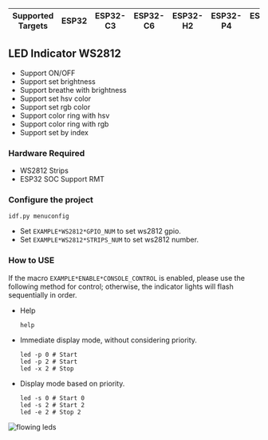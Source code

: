 | Supported Targets | ESP32 | ESP32-C3 | ESP32-C6 | ESP32-H2 | ESP32-P4 | ESP32-S2 | ESP32-S3 |
| ----------------- | ----- | -------- | -------- | -------- | -------- | -------- | -------- |

## LED Indicator WS2812

* Support ON/OFF
* Support set brightness
* Support breathe with brightness
* Support set hsv color
* Support set rgb color
* Support color ring with hsv
* Support color ring with rgb
* Support set by index

### Hardware Required

* WS2812 Strips
* ESP32 SOC Support RMT

### Configure the project

```
idf.py menuconfig
```

* Set `EXAMPLE*WS2812*GPIO_NUM` to set ws2812 gpio.
* Set `EXAMPLE*WS2812*STRIPS_NUM` to set ws2812 number.

### How to USE

If the macro `EXAMPLE*ENABLE*CONSOLE_CONTROL` is enabled, please use the following method for control; otherwise, the indicator lights will flash sequentially in order.

* Help
    ```shell
    help
    ```

* Immediate display mode, without considering priority.
    ```shell
    led -p 0 # Start
    led -p 2 # Start
    led -x 2 # Stop
    ```

* Display mode based on priority.
    ```shell
    led -s 0 # Start 0
    led -s 2 # Start 2
    led -e 2 # Stop 2
    ```

![flowing leds](https://dl.espressif.com/ae/esp-iot-solution/led*indicator*ws2812.gif)